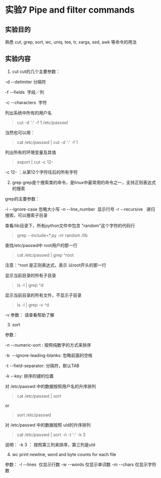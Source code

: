 # 实验7 Pipe and filter commands
## 实验目的
熟悉 cut, grep, sort, wc, uniq, tee, tr, xargs, sed, awk 等命令的用法
## 实验内容

1. cut 
cut的几个主要参数：

-d  --delimiter 分隔符

-f  --fields  字段／列

-c  --characters  字符

列出系统中所有的用户名
> cut -d ':' -f 1 /etc/passwd

当然也可以用：
> cat /etc/passwd | cut -d ':' -f 1

列出所有的环境变量及其值
> export | cut -c 12-

-c 12- ：从第12个字符往后的所有字符

2. grep
grep是个搜索类的命令，是linux中最常用的命令之一，支持正则表达式的搜索

grep的主要参数：

-i  --ignore-case  忽略大小写
-n  --line_number  显示行号
-r  --recursive   递归搜索，可以搜索子目录

查看/lib目录下，所有python文件中包含 "random"这个字符的代码行
> grep --include=*.py -nr random /lib

查找/etc/passwd中 root用户的那一行
> cat /etc/passwd | grep ^root  

注意：^root 是正则表达式，表示 以root开头的那一行

显示当前目录的所有子目录
> ls -l | grep ^d 

显示当前目录的所有文件，不显示子目录
> ls -l | grep -v ^d

-v 参数： 请查看帮助了解

3. sort

参数：

-n  --numeric-sort : 按照纯数字的方式来排序

-b  --ignore-leading-blanks: 忽略前面的空格

-t  --field-separator: 分隔符，默认TAB

-k  --key: 排序的键的位置

对 /etc/passwd 中的数据按照用户名的升序排列
> cat /etc/passwd | sort

or
> sort /etc/passwd

对 /etc/passwd 中的数据按照 uId的升序排列
> cat /etc/passwd | sort -n -t ':' -k 3

说明： -k 3 ： 按照第三列来排序，第三列是uId 

4. wc 
print newline, word and byte counts for each file

参数：
-l --lines  仅显示行数
-w --words 仅显示单词数
-m --chars 仅显示字符数









